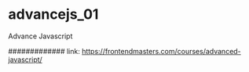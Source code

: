 # advancejs_01
Advance Javascript

#############
link:
https://frontendmasters.com/courses/advanced-javascript/